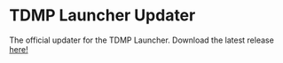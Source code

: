 # TDMP Launcher Updater
The official updater for the TDMP Launcher.
Download the latest release [here!](https://github.com/TDMP-Team/TDMP-Launcher-Updater-Public/releases/latest)
